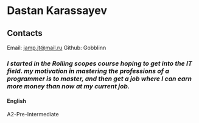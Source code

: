 # Dastan Karassayev 
## Contacts
Email: jamp.jt@mail.ru
Github: Gobblinn
### _I started in the Rolling scopes course hoping to get into the IT field. my motivation in mastering the professions of a programmer is to master, and then get a job where I can earn more money than now at my current job._
#### English 
A2-Pre-Intermediate
